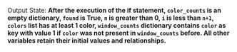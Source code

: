 Output State: **After the execution of the if statement, `color_counts` is an empty dictionary, `found` is True, `n` is greater than 0, `i` is less than `n+1`, `colors` list has at least 1 color, `window_counts` dictionary contains `color` as key with value 1 if `color` was not present in `window_counts` before. All other variables retain their initial values and relationships.**